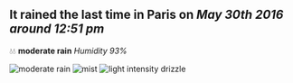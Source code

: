 ## It rained the last time in Paris on *May 30th 2016 around 12:51 pm*
💧💧  **moderate rain** *Humidity 93%*

![moderate rain](http://openweathermap.org/img/w/10d.png) ![mist](http://openweathermap.org/img/w/50d.png) ![light intensity drizzle](http://openweathermap.org/img/w/09d.png)

